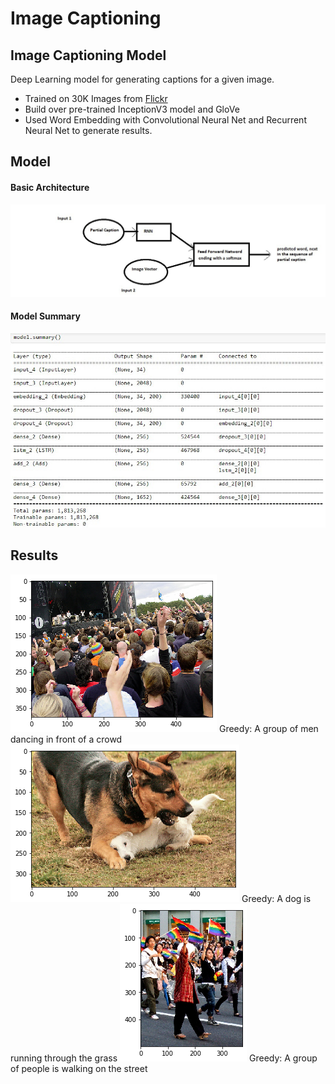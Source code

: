# Image Captioning
## Image Captioning Model
Deep Learning model for generating captions for a given image.
- Trained on 30K Images from [Flickr](https://www.kaggle.com/hsankesara/flickr-imag(-datas)t)
- Build over pre-trained InceptionV3 model and GloVe
- Used Word Embedding with Convolutional Neural Net and Recurrent Neural Net to generate results.

## Model
#### Basic Architecture
![Basic Architecture](https://raw.githubusercontent.com/deepanshu1999/Image_Captioning/master/r1.jpeg)
#### Model Summary
![Model Summary](https://raw.githubusercontent.com/deepanshu1999/Image_Captioning/master/model_summary.jpeg)
## Results
![](https://raw.githubusercontent.com/deepanshu1999/Image_Captioning/master/res1.png)
Greedy: A group of men dancing in front of a crowd
![](https://raw.githubusercontent.com/deepanshu1999/Image_Captioning/master/re2.png)
Greedy: A dog is running through the grass
![](https://raw.githubusercontent.com/deepanshu1999/Image_Captioning/master/res3.png)
Greedy: A group of people is walking on the street
